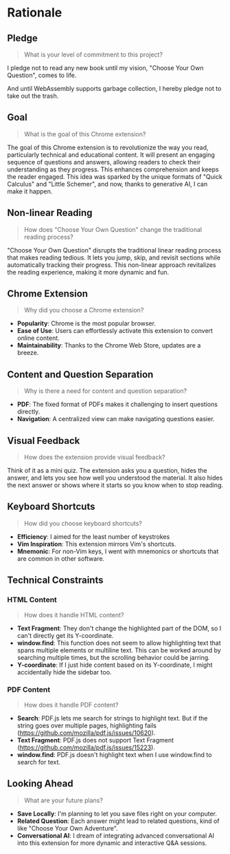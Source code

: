 # Rationale

## Pledge

> What is your level of commitment to this project?

I pledge not to read any new book until my vision, "Choose Your Own Question", comes to life.

And until WebAssembly supports garbage collection, I hereby pledge not to take out the trash.

## Goal

> What is the goal of this Chrome extension?

The goal of this Chrome extension is to revolutionize the way you read, particularly technical and educational content. It will present an engaging sequence of questions and answers, allowing readers to check their understanding as they progress. This enhances comprehension and keeps the reader engaged. This idea was sparked by the unique formats of "Quick Calculus" and "Little Schemer", and now, thanks to generative AI, I can make it happen.

## Non-linear Reading

> How does "Choose Your Own Question" change the traditional reading process?

"Choose Your Own Question" disrupts the traditional linear reading process that makes reading tedious. It lets you jump, skip, and revisit sections while automatically tracking their progress. This non-linear approach revitalizes the reading experience, making it more dynamic and fun.

## Chrome Extension

> Why did you choose a Chrome extension?

- **Popularity**: Chrome is the most popular browser.
- **Ease of Use**: Users can effortlessly activate this extension to convert online content.
- **Maintainability**: Thanks to the Chrome Web Store, updates are a breeze.

## Content and Question Separation

> Why is there a need for content and question separation?

- **PDF**: The fixed format of PDFs makes it challenging to insert questions directly.
- **Navigation**: A centralized view can make navigating questions easier.

## Visual Feedback

> How does the extension provide visual feedback?

Think of it as a mini quiz. The extension asks you a question, hides the answer, and lets you see how well you understood the material. It also hides the next answer or shows where it starts so you know when to stop reading.

## Keyboard Shortcuts

> How did you choose keyboard shortcuts?

- **Efficiency**: I aimed for the least number of keystrokes
- **Vim Inspiration**: This extension mirrors Vim's shortcuts.
- **Mnemonic**: For non-Vim keys, I went with mnemonics or shortcuts that are common in other software.

## Technical Constraints

### HTML Content

> How does it handle HTML content?

- **Text Fragment**: They don't change the highlighted part of the DOM, so I can't directly get its Y-coordinate.
- **window.find**: This function does not seem to allow highlighting text that spans multiple elements or multiline text. This can be worked around by searching multiple times, but the scrolling behavior could be jarring.
- **Y-coordinate**: If I just hide content based on its Y-coordinate, I might accidentally hide the sidebar too.

### PDF Content

> How does it handle PDF content?

- **Search**: PDF.js lets me search for strings to highlight text. But if the string goes over multiple pages, highlighting fails (https://github.com/mozilla/pdf.js/issues/10620).
- **Text Fragment**: PDF.js does not support Text Fragment (https://github.com/mozilla/pdf.js/issues/15223).
- **window.find**: PDF.js doesn't highlight text when I use window.find to search for text.

## Looking Ahead

> What are your future plans?

- **Save Locally**: I'm planning to let you save files right on your computer.
- **Related Question**: Each answer might lead to related questions, kind of like "Choose Your Own Adventure".
- **Conversational AI**: I dream of integrating advanced conversational AI into this extension for more dynamic and interactive Q&A sessions.
